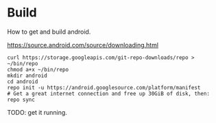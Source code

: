 # Build

How to get and build android.

<https://source.android.com/source/downloading.html>

    curl https://storage.googleapis.com/git-repo-downloads/repo > ~/bin/repo
    chmod a+x ~/bin/repo
    mkdir android
    cd android
    repo init -u https://android.googlesource.com/platform/manifest
    # Get a great internet connection and free up 30GiB of disk, then:
    repo sync

TODO: get it running.
